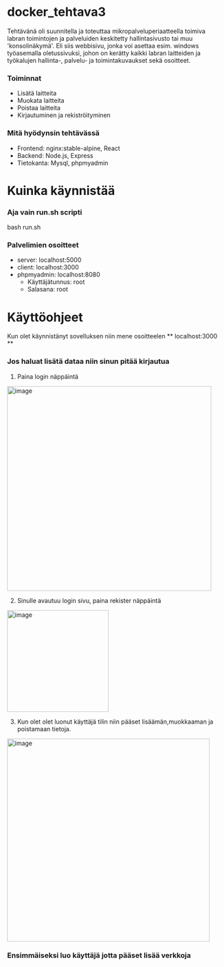 # docker_tehtava3
Tehtävänä oli suunnitella ja toteuttaa mikropalveluperiaatteella toimiva labran toimintojen ja palveluiden keskitetty hallintasivusto tai muu 'konsolinäkymä'. Eli siis webbisivu, jonka voi asettaa esim. windows työasemalla oletussivuksi, johon on kerätty kaikki labran laitteiden ja työkalujen hallinta-, palvelu- ja toimintakuvaukset sekä osoitteet. 

### Toiminnat
  - Lisätä laitteita
  - Muokata laitteita
  - Poistaa laitteita
  - Kirjautuminen ja rekiströityminen

### Mitä hyödynsin tehtävässä
  - Frontend: nginx:stable-alpine, React
  - Backend: Node.js, Express
  - Tietokanta: Mysql, phpmyadmin
  
# Kuinka käynnistää

### Aja vain run.sh scripti
  bash run.sh

### Palvelimien osoitteet
  - server: localhost:5000
  - client: localhost:3000
  - phpmyadmin: localhost:8080
    - Käyttäjätunnus: root
    - Salasana: root

# Käyttöohjeet 

Kun olet käynnistänyt sovelluksen niin  mene osoitteelen ** localhost:3000 **

###  Jos haluat lisätä dataa niin sinun pitää kirjautua 
1. Paina login näppäintä 
<img width="475" alt="image" src="https://github.com/Waisatifi/docker_tehtava3/assets/95131163/bf889571-b6f2-4a76-8d47-8244d7b95a88">
  
2. Sinulle avautuu login sivu, paina rekister näppäintä
<img width="236" alt="image" src="https://github.com/Waisatifi/docker_tehtava3/assets/95131163/fa9d4216-3a0d-403d-8ee7-3fbf268a2ea2">
  
3. Kun olet olet luonut käyttäjä tilin niin pääset lisäämän,muokkaaman ja poistamaan tietoja.
<img width="471" alt="image" src="https://github.com/Waisatifi/docker_tehtava3/assets/95131163/ee5d558a-61d9-4464-8caa-05afd7a0077b">


  ### Ensimmäiseksi luo käyttäjä jotta pääset lisää verkkoja

